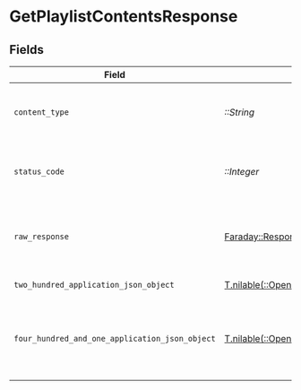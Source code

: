 # GetPlaylistContentsResponse


## Fields

| Field                                                                                                                                                | Type                                                                                                                                                 | Required                                                                                                                                             | Description                                                                                                                                          |
| ---------------------------------------------------------------------------------------------------------------------------------------------------- | ---------------------------------------------------------------------------------------------------------------------------------------------------- | ---------------------------------------------------------------------------------------------------------------------------------------------------- | ---------------------------------------------------------------------------------------------------------------------------------------------------- |
| `content_type`                                                                                                                                       | *::String*                                                                                                                                           | :heavy_check_mark:                                                                                                                                   | HTTP response content type for this operation                                                                                                        |
| `status_code`                                                                                                                                        | *::Integer*                                                                                                                                          | :heavy_check_mark:                                                                                                                                   | HTTP response status code for this operation                                                                                                         |
| `raw_response`                                                                                                                                       | [Faraday::Response](https://www.rubydoc.info/gems/faraday/Faraday/Response)                                                                          | :heavy_check_mark:                                                                                                                                   | Raw HTTP response; suitable for custom response parsing                                                                                              |
| `two_hundred_application_json_object`                                                                                                                | [T.nilable(::OpenApiSDK::Operations::GetPlaylistContentsResponseBody)](../../models/operations/getplaylistcontentsresponsebody.md)                   | :heavy_minus_sign:                                                                                                                                   | The playlist contents                                                                                                                                |
| `four_hundred_and_one_application_json_object`                                                                                                       | [T.nilable(::OpenApiSDK::Operations::GetPlaylistContentsPlaylistsResponseBody)](../../models/operations/getplaylistcontentsplaylistsresponsebody.md) | :heavy_minus_sign:                                                                                                                                   | Unauthorized - Returned if the X-Plex-Token is missing from the header or query.                                                                     |